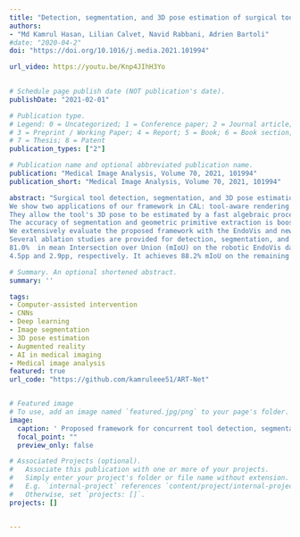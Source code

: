 ```yaml
---
title: "Detection, segmentation, and 3D pose estimation of surgical tools using convolutional neural networks and algebraic geometry"
authors:
- "Md Kamrul Hasan, Lilian Calvet, Navid Rabbani, Adrien Bartoli"
#date: "2020-04-2"
doi: "https://doi.org/10.1016/j.media.2021.101994"

url_video: https://youtu.be/Knp4JIhH3Yo
 

# Schedule page publish date (NOT publication's date).
publishDate: "2021-02-01"

# Publication type.
# Legend: 0 = Uncategorized; 1 = Conference paper; 2 = Journal article;
# 3 = Preprint / Working Paper; 4 = Report; 5 = Book; 6 = Book section;
# 7 = Thesis; 8 = Patent
publication_types: ["2"]

# Publication name and optional abbreviated publication name.
publication: "Medical Image Analysis, Volume 70, 2021, 101994"
publication_short: "Medical Image Analysis, Volume 70, 2021, 101994"

abstract: "Surgical tool detection, segmentation, and 3D pose estimation are crucial components in Computer-Assisted Laparoscopy (CAL). The existing frameworks have two main limitations. First, they do not integrate all three components. Integration is critical; for instance, one should not attempt computing pose if detection is negative. Second, they have particular requirements, such as the availability of a CAD model. We propose an integrated and generic framework whose sole requirement for the 3D pose is that the tool shaft is cylindrical. Our framework makes the most of deep learning and geometric 3D vision by combining a proposed Convolutional Neural Network (CNN) with algebraic geometry. 
We show two applications of our framework in CAL: tool-aware rendering in Augmented Reality (AR) and tool-based 3D measurement. We name our CNN as ART-Net (Augmented Reality Tool Network). It has a Single Input Multiple Output (SIMO) architecture with one encoder and multiple decoders to achieve detection, segmentation, and geometric primitive extraction. These primitives are the tool edge-lines, mid-line, and tip. 
They allow the tool's 3D pose to be estimated by a fast algebraic procedure. The framework only proceeds if a tool is detected. 
The accuracy of segmentation and geometric primitive extraction is boosted by a new Full-resolution feature map Generator (FrG). 
We extensively evaluate the proposed framework with the EndoVis and new proposed datasets. We compare the segmentation results against several Fully Convolutional Networks (FCN) and U-Net variants. 
Several ablation studies are provided for detection, segmentation, and geometric primitive extraction. The proposed datasets are surgery videos of different patients. In detection, ART-Net achieves 100.0% in both average precision and accuracy. In segmentation it achieves 
81.0%  in mean Intersection over Union (mIoU) on the robotic EndoVis dataset (articulated tool), where it outperforms both FCN and UNet by 
4.5pp and 2.9pp, respectively. It achieves 88.2% mIoU on the remaining datasets (non-articulated tool). In geometric primitive extraction, ART-Net achieves 2.45 degrees and 2.23 degrees in mean Arc Length (mAL) error for the edge lines and mid-line, respectively, and 9.3 pixels in mean Euclidean distance error for the tooltip. Finally, regarding the 3D pose evaluated on animal data, our framework achieves 1.87 mm, 0.70 mm, and 4.80 mm mean absolute errors on the X, Y, and Z coordinates, respectively, and 5.94∘ angular errors on the shaft orientation. It achieves 2.59 mm and 1.99 mm in the tool head's mean and median location error evaluated on patient data. The proposed framework outperforms existing ones in detection and segmentation. Compared to separate networks, integrating the tasks in a single network preserves accuracy in detection and segmentation but substantially improves accuracy in geometric primitive extraction. Our framework has similar or better accuracy in 3D pose estimation while improving robustness against laparoscopy's very challenging imaging conditions. "

# Summary. An optional shortened abstract.
summary: ''

tags:
- Computer-assisted intervention
- CNNs
- Deep learning
- Image segmentation
- 3D pose estimation
- Augmented reality
- AI in medical imaging
- Medical image analysis
featured: true
url_code: "https://github.com/kamruleee51/ART-Net"


# Featured image
# To use, add an image named `featured.jpg/png` to your page's folder.
image:
  caption: ' Proposed framework for concurrent tool detection, segmentation, and geometric primitive extraction'
  focal_point: ""
  preview_only: false

# Associated Projects (optional).
#   Associate this publication with one or more of your projects.
#   Simply enter your project's folder or file name without extension.
#   E.g. `internal-project` references `content/project/internal-project/index.md`.
#   Otherwise, set `projects: []`.
projects: []


---
```

